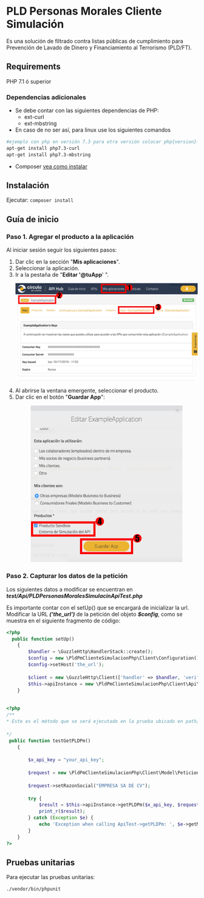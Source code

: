 # PLD Personas Morales Cliente Simulación
Es una solución de filtrado contra listas públicas de cumplimiento para Prevención de Lavado de Dinero y Financiamiento al Terrorismo (PLD/FT).


## Requirements

PHP 7.1 ó superior

### Dependencias adicionales
- Se debe contar con las siguientes dependencias de PHP:
    - ext-curl
    - ext-mbstring
- En caso de no ser así, para linux use los siguientes comandos

```sh
#ejemplo con php en versión 7.3 para otra versión colocar php{version}-curl
apt-get install php7.3-curl
apt-get install php7.3-mbstring
```
- Composer [vea como instalar][1]

## Instalación

Ejecutar: `composer install`

## Guía de inicio

### Paso 1. Agregar el producto a la aplicación

Al iniciar sesión seguir los siguientes pasos:

 1. Dar clic en la sección "**Mis aplicaciones**".
 2. Seleccionar la aplicación.
 3. Ir a la pestaña de "**Editar '@tuApp**' ".
    <p align="center">
      <img src="https://github.com/APIHub-CdC/imagenes-cdc/blob/master/edit_applications.jpg" width="900">
    </p>
 4. Al abrirse la ventana emergente, seleccionar el producto.
 5. Dar clic en el botón "**Guardar App**":
    <p align="center">
      <img src="https://github.com/APIHub-CdC/imagenes-cdc/blob/master/selected_product.jpg" width="400">
    </p>

### Paso 2. Capturar los datos de la petición

Los siguientes datos a modificar se encuentran en ***test/Api/PLDPersonasMoralesSimulacinApiTest.php***

Es importante contar con el setUp() que se encargará de inicializar la url. Modificar la URL ***('the_url')*** de la petición del objeto ***$config***, como se muestra en el siguiente fragmento de código:

```php
<?php
  public function setUp()
    {
        $handler = \GuzzleHttp\HandlerStack::create();
        $config = new \PldPmClienteSimulacionPhp\Client\Configuration();
        $config->setHost('the_url');

        $client = new \GuzzleHttp\Client(['handler' => $handler, 'verify' => false]);
        $this->apiInstance = new \PldPmClienteSimulacionPhp\Client\Api\PLDPersonasMoralesSimulacinApi($client,$config);
    }
```
```php

<?php
/**
* Este es el método que se será ejecutado en la prueba ubicado en path/to/repository/test/Api/PLDPersonasMoralesSimulacinApiTest.php 

*/
 public function testGetPLDPm()
    {
        
        $x_api_key = "your_api_key";

        $request = new \PldPmClienteSimulacionPhp\Client\Model\Peticion();
        
        $request->setRazonSocial("EMPRESA SA DE CV");

        try {
            $result = $this->apiInstance->getPLDPm($x_api_key, $request);
            print_r($result);
        } catch (Exception $e) {
            echo 'Exception when calling ApiTest->getPLDPm: ', $e->getMessage(), PHP_EOL;
        }
    }
?>
```
## Pruebas unitarias

Para ejecutar las pruebas unitarias:

```sh
./vendor/bin/phpunit
```

[1]: https://getcomposer.org/doc/00-intro.md#installation-linux-unix-macos
